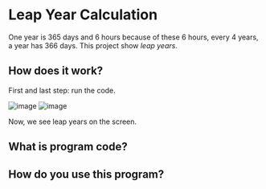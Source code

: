 # Leap Year Calculation
One year is 365 days and 6 hours because of these 6 hours, every 4 years, a year has 366 days. This project show *leap years*.
## How does it work?
First and last step: run the code.

![image](https://github.com/isleyen/leapYearCalculation/assets/136992260/6e009e56-2000-4f1b-b3d9-547d74cf34ad)
![image](https://github.com/isleyen/leapYearCalculation/assets/136992260/03636174-6a0a-43f0-af9b-07262af42c10)

Now, we see leap years on the screen.

## What is program code?

## How do you use this program?
